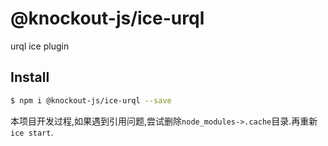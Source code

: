 # @knockout-js/ice-urql

urql ice plugin

## Install

```bash
$ npm i @knockout-js/ice-urql --save
```

本项目开发过程,如果遇到引用问题,尝试删除`node_modules->.cache`目录.再重新 `ice start`.
